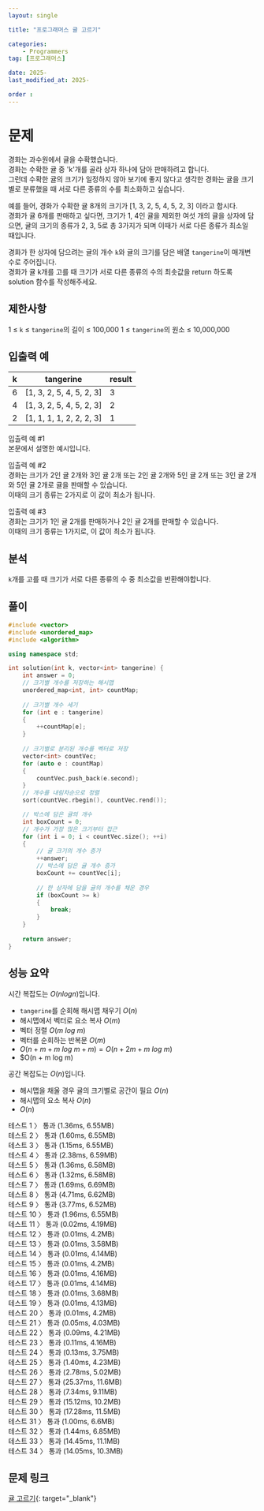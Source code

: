 ```yaml
---
layout: single

title: "프로그래머스 귤 고르기"

categories:
    - Programmers
tag: [프로그래머스]

date: 2025-
last_modified_at: 2025-

order : 
---
```


# 문제

경화는 과수원에서 귤을 수확했습니다.  
경화는 수확한 귤 중 'k'개를 골라 상자 하나에 담아 판매하려고 합니다.  
그런데 수확한 귤의 크기가 일정하지 않아 보기에 좋지 않다고 생각한 경화는 귤을 크기별로 분류했을 때 서로 다른 종류의 수를 최소화하고 싶습니다.

예를 들어, 경화가 수확한 귤 8개의 크기가 [1, 3, 2, 5, 4, 5, 2, 3] 이라고 합시다.  
경화가 귤 6개를 판매하고 싶다면, 크기가 1, 4인 귤을 제외한 여섯 개의 귤을 상자에 담으면, 귤의 크기의 종류가 2, 3, 5로 총 3가지가 되며 이때가 서로 다른 종류가 최소일 때입니다.

경화가 한 상자에 담으려는 귤의 개수 `k`와 귤의 크기를 담은 배열 `tangerine`이 매개변수로 주어집니다.  
경화가 귤 k개를 고를 때 크기가 서로 다른 종류의 수의 최솟값을 return 하도록 solution 함수를 작성해주세요.

## 제한사항

1 ≤ `k` ≤ `tangerine`의 길이 ≤ 100,000
1 ≤ `tangerine`의 원소 ≤ 10,000,000

## 입출력 예

|k|tangerine|result|
|---|---|---|
|6|[1, 3, 2, 5, 4, 5, 2, 3]|3|
|4|[1, 3, 2, 5, 4, 5, 2, 3]|2|
|2|[1, 1, 1, 1, 2, 2, 2, 3]|1|

입출력 예 #1  
본문에서 설명한 예시입니다.

입출력 예 #2  
경화는 크기가 2인 귤 2개와 3인 귤 2개 또는 2인 귤 2개와 5인 귤 2개 또는 3인 귤 2개와 5인 귤 2개로 귤을 판매할 수 있습니다.  
이때의 크기 종류는 2가지로 이 값이 최소가 됩니다.

입출력 예 #3  
경화는 크기가 1인 귤 2개를 판매하거나 2인 귤 2개를 판매할 수 있습니다.  
이때의 크기 종류는 1가지로, 이 값이 최소가 됩니다.

## 분석

`k`개를 고를 때 크기가 서로 다른 종류의 수 중 최소값을 반환해야합니다.



## 풀이

```cpp
#include <vector>
#include <unordered_map>
#include <algorithm>

using namespace std;

int solution(int k, vector<int> tangerine) {
    int answer = 0;
    // 크기별 개수를 저장하는 해시맵
    unordered_map<int, int> countMap;
    
    // 크기별 개수 세기
    for (int e : tangerine)
    {
        ++countMap[e];
    }
    
    // 크기별로 분리된 개수를 벡터로 저장
    vector<int> countVec;
    for (auto e : countMap)
    {
        countVec.push_back(e.second);
    }
    // 개수를 내림차순으로 정렬
    sort(countVec.rbegin(), countVec.rend());

    // 박스에 담은 귤의 개수
    int boxCount = 0;
    // 개수가 가장 많은 크기부터 접근
    for (int i = 0; i < countVec.size(); ++i)
    {
        // 귤 크기의 개수 증가
        ++answer;
        // 박스에 담은 귤 개수 증가
        boxCount += countVec[i];
        
        // 한 상자에 담을 귤의 개수를 채운 경우
        if (boxCount >= k)
        {
            break;
        }
    }
    
    return answer;
}
```

## 성능 요약

시간 복잡도는 $O(n log n)$입니다.

- `tangerine`를 순회해 해시맵 채우기 $O(n)$
- 해시맵에서 벡터로 요소 복사 $O(m)$
- 벡터 정렬 $O(m \ log \ m)$
- 벡터를 순회하는 반복문 $O(m)$
- $O(n + m + m \ log \ m + m) = O(n + 2m + m \ log \ m)$
- $O(n + m log m)

공간 복잡도는 $O(n)$입니다.

- 해시맵을 채울 경우 귤의 크기별로 공간이 필요 $O(n)$
- 해시맵의 요소 복사 $O(n)$
- $O(n)$

테스트 1 〉 통과 (1.36ms, 6.55MB)  
테스트 2 〉 통과 (1.60ms, 6.55MB)  
테스트 3 〉 통과 (1.15ms, 6.55MB)  
테스트 4 〉 통과 (2.38ms, 6.59MB)  
테스트 5 〉 통과 (1.36ms, 6.58MB)  
테스트 6 〉 통과 (1.32ms, 6.58MB)  
테스트 7 〉 통과 (1.69ms, 6.69MB)  
테스트 8 〉 통과 (4.71ms, 6.62MB)  
테스트 9 〉 통과 (3.77ms, 6.52MB)  
테스트 10 〉 통과 (1.96ms, 6.55MB)  
테스트 11 〉 통과 (0.02ms, 4.19MB)  
테스트 12 〉 통과 (0.01ms, 4.2MB)  
테스트 13 〉 통과 (0.01ms, 3.58MB)  
테스트 14 〉 통과 (0.01ms, 4.14MB)  
테스트 15 〉 통과 (0.01ms, 4.2MB)  
테스트 16 〉 통과 (0.01ms, 4.16MB)  
테스트 17 〉 통과 (0.01ms, 4.14MB)  
테스트 18 〉 통과 (0.01ms, 3.68MB)  
테스트 19 〉 통과 (0.01ms, 4.13MB)  
테스트 20 〉 통과 (0.01ms, 4.2MB)  
테스트 21 〉 통과 (0.05ms, 4.03MB)  
테스트 22 〉 통과 (0.09ms, 4.21MB)  
테스트 23 〉 통과 (0.11ms, 4.16MB)  
테스트 24 〉 통과 (0.13ms, 3.75MB)  
테스트 25 〉 통과 (1.40ms, 4.23MB)  
테스트 26 〉 통과 (2.78ms, 5.02MB)  
테스트 27 〉 통과 (25.37ms, 11.6MB)  
테스트 28 〉 통과 (7.34ms, 9.11MB)  
테스트 29 〉 통과 (15.12ms, 10.2MB)  
테스트 30 〉 통과 (17.28ms, 11.5MB)  
테스트 31 〉 통과 (1.00ms, 6.6MB)  
테스트 32 〉 통과 (1.44ms, 6.85MB)  
테스트 33 〉 통과 (14.45ms, 11.1MB)  
테스트 34 〉 통과 (14.05ms, 10.3MB)  

## 문제 링크

[귤 고르기](https://school.programmers.co.kr/learn/courses/30/lessons/138476){: target="_blank"}